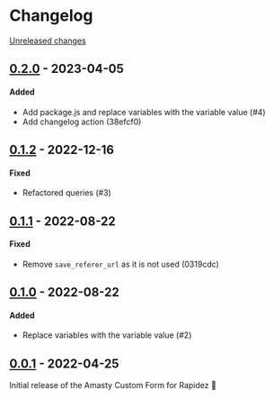 # Changelog 

[Unreleased changes](https://github.com/rapidez/amasty-custom-form/compare/0.2.0...master)
## [0.2.0](https://github.com/rapidez/amasty-custom-form/releases/tag/0.2.0) - 2023-04-05

#### Added

- Add package.js and replace variables with the variable value (#4)
- Add changelog action (38efcf0)

## [0.1.2](https://github.com/rapidez/amasty-custom-form/releases/tag/0.1.2) - 2022-12-16

#### Fixed

- Refactored queries (#3)

## [0.1.1](https://github.com/rapidez/amasty-custom-form/releases/tag/0.1.1) - 2022-08-22

#### Fixed

- Remove `save_referer_url` as it is not used (0319cdc)

## [0.1.0](https://github.com/rapidez/amasty-custom-form/releases/tag/0.1.0) - 2022-08-22

#### Added

- Replace variables with the variable value (#2)

## [0.0.1](https://github.com/rapidez/amasty-custom-form/releases/tag/0.0.1) - 2022-04-25

Initial release of the Amasty Custom Form for Rapidez 🚀

